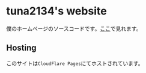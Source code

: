 # tuna2134's website
僕のホームページのソースコードです。[ここ](https://tuna2134.jp)で見れます。

## Hosting
このサイトは`CloudFlare Pages`にてホストされています。
